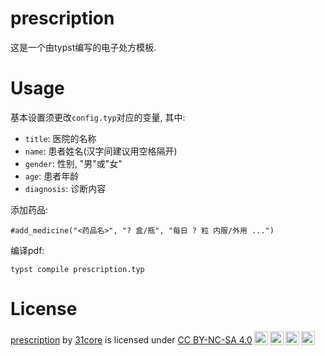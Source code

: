 # prescription

这是一个由typst编写的电子处方模板.

# Usage
基本设置须更改`config.typ`对应的变量, 其中:

* `title`: 医院的名称
* `name`: 患者姓名(汉字间建议用空格隔开)
* `gender`: 性别, "男"或"女"
* `age`: 患者年龄
* `diagnosis`: 诊断内容

添加药品:

```typst
#add_medicine("<药品名>", "? 盒/瓶", "每日 ? 粒 内服/外用 ...")
```

编译pdf:
```shell
typst compile prescription.typ
```

# License
<p xmlns:cc="http://creativecommons.org/ns#" xmlns:dct="http://purl.org/dc/terms/"><a property="dct:title" rel="cc:attributionURL" href="https://github.com/31core/prescription">prescription</a> by <a rel="cc:attributionURL dct:creator" property="cc:attributionName" href="https://github.com/31core">31core</a> is licensed under <a href="https://creativecommons.org/licenses/by-nc-sa/4.0/?ref=chooser-v1" target="_blank" rel="license noopener noreferrer" style="display:inline-block;">CC BY-NC-SA 4.0<img style="height:22px!important;margin-left:3px;vertical-align:text-bottom;" src="https://mirrors.creativecommons.org/presskit/icons/cc.svg?ref=chooser-v1" alt=""><img style="height:22px!important;margin-left:3px;vertical-align:text-bottom;" src="https://mirrors.creativecommons.org/presskit/icons/by.svg?ref=chooser-v1" alt=""><img style="height:22px!important;margin-left:3px;vertical-align:text-bottom;" src="https://mirrors.creativecommons.org/presskit/icons/nc.svg?ref=chooser-v1" alt=""><img style="height:22px!important;margin-left:3px;vertical-align:text-bottom;" src="https://mirrors.creativecommons.org/presskit/icons/sa.svg?ref=chooser-v1" alt=""></a></p> 
